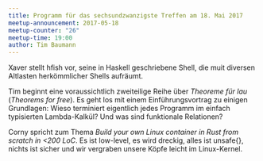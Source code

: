 ```yaml
---
title: Programm für das sechsundzwanzigste Treffen am 18. Mai 2017
meetup-announcement: 2017-05-18
meetup-counter: "26"
meetup-time: 19:00
author: Tim Baumann
---
```


Xaver stellt hfish vor, seine in Haskell geschriebene Shell, die muit diversen
Altlasten herkömmlicher Shells aufräumt.

Tim beginnt eine voraussichtlich zweiteilige Reihe über *Theoreme für lau*
(*Theorems for free*). Es geht los mit einem Einführungsvortrag zu einigen
Grundlagen: Wieso terminiert eigentlich jedes Programm im einfach typisierten
Lambda-Kalkül? Und was sind funktionale Relationen?

Corny spricht zum Thema *Build your own Linux container in Rust from scratch in
<200 LoC*. Es ist low-level, es wird dreckig, alles ist unsafe{}, nichts ist
sicher und wir vergraben unsere Köpfe leicht im Linux-Kernel.

